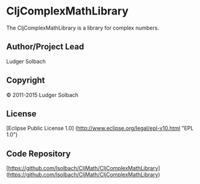 CljComplexMathLibrary
=====================
The CljComplexMathLibrary is a library for complex numbers.

Author/Project Lead
-------------------
Ludger Solbach

Copyright
---------
© 2011-2015 Ludger Solbach

License
-------
[Eclipse Public License 1.0] (http://www.eclipse.org/legal/epl-v10.html "EPL 1.0")

Code Repository
---------------
[https://github.com/lsolbach/CljMath/CljComplexMathLibrary] (https://github.com/lsolbach/CljMath/CljComplexMathLibrary)
